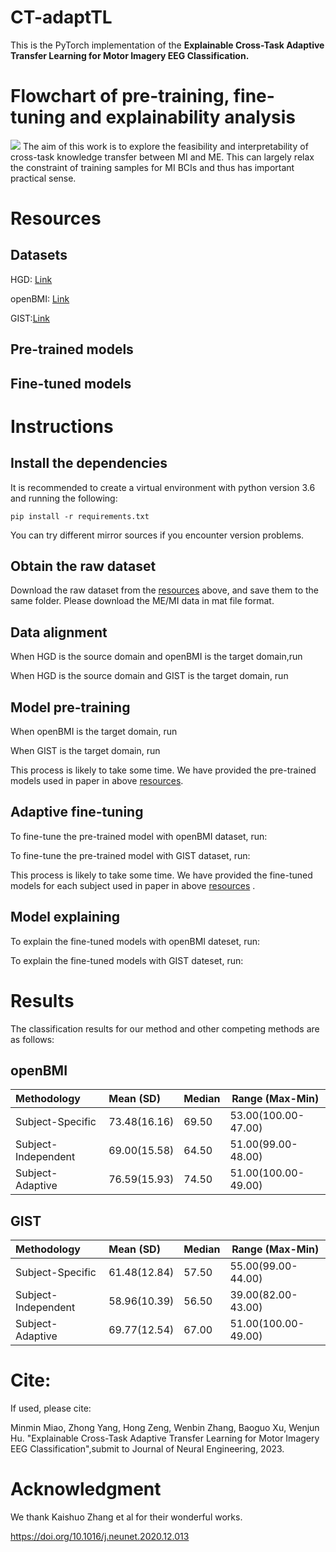 # CT-adaptTL
This is the PyTorch implementation of the **Explainable Cross-Task Adaptive Transfer Learning for Motor Imagery EEG Classification.** 
# Flowchart of pre-training, fine-tuning and explainability analysis
![](https://github.com/yzmmmzjhu/CT-adaptTL/blob/main/CT-adaptTL.jpg)
The aim of this work is to explore the feasibility and interpretability of cross-task knowledge transfer between MI and ME. This can largely relax the constraint of training samples for MI BCIs and thus has important practical sense.
# Resources
## Datasets
HGD: [Link](https://gin.g-node.org/robintibor/high-gamma-dataset)

openBMI: [Link](http://dx.doi.org/10.5524/100542)

GIST:[Link](http://dx.doi.org/10.5524/100295)

## Pre-trained models
## Fine-tuned models

# Instructions
## Install the dependencies
It is recommended to create a virtual environment with python version 3.6 and running the following:

    pip install -r requirements.txt

You can try different mirror sources if you encounter version problems.

## Obtain the raw dataset
Download the raw dataset from the [resources](https://github.com/yzmmmzjhu/CT-adaptTL/blob/main/README.md#datasets) above, and save them to the same folder. Please download the ME/MI data in mat file format.

## Data alignment
When HGD is the source domain and openBMI is the target domain,run
        
When HGD is the source domain and GIST is the target domain, run


## Model pre-training
When openBMI is the target domain, run 

When GIST is the target domain, run 

This process is likely to take some time. We have provided the pre-trained models used in paper in above [resources](https://github.com/yzmmmzjhu/CT-adaptTL#pre-trained-models).

## Adaptive fine-tuning
To fine-tune the pre-trained model with openBMI dataset, run:

To fine-tune the pre-trained model with GIST dataset, run:

This process is likely to take some time. We have provided the fine-tuned models for each subject used in paper in above [resources](https://github.com/yzmmmzjhu/CT-adaptTL#fine-tuned-models) .

## Model explaining
To explain the fine-tuned models with openBMI dateset, run:

To explain the fine-tuned models with GIST dateset, run:

# Results
The classification results for our method and other competing methods are as follows:
## openBMI
| Methodology  | Mean (SD) |  Median | Range (Max-Min)|
| :------------- | :---------- | ------------ | ------------ |
|Subject-Specific |73.48(16.16) |69.50 |53.00(100.00-47.00) |
|Subject-Independent |69.00(15.58) |64.50 |51.00(99.00-48.00) |
|Subject-Adaptive |76.59(15.93) |74.50 |51.00(100.00-49.00) |

## GIST
| Methodology  | Mean (SD) |  Median | Range (Max-Min)|
| :------------- | :---------- | ------------ | ------------ |
|Subject-Specific |61.48(12.84) |57.50 |55.00(99.00-44.00) |
|Subject-Independent |58.96(10.39) |56.50 |39.00(82.00-43.00) |
|Subject-Adaptive |69.77(12.54) |67.00 |51.00(100.00-49.00) |

# Cite:
If used, please cite:

Minmin Miao, Zhong Yang, Hong Zeng, Wenbin Zhang, Baoguo Xu, Wenjun Hu. "Explainable Cross-Task Adaptive Transfer Learning for Motor Imagery EEG Classification",submit to Journal of Neural Engineering, 2023. 

# Acknowledgment
We thank Kaishuo Zhang et al for their wonderful works.

https://doi.org/10.1016/j.neunet.2020.12.013

